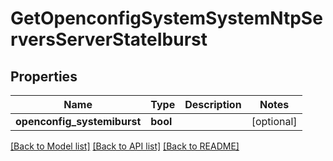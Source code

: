 # GetOpenconfigSystemSystemNtpServersServerStateIburst

## Properties
Name | Type | Description | Notes
------------ | ------------- | ------------- | -------------
**openconfig_systemiburst** | **bool** |  | [optional] 

[[Back to Model list]](../README.md#documentation-for-models) [[Back to API list]](../README.md#documentation-for-api-endpoints) [[Back to README]](../README.md)


